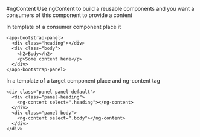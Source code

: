 #ngContent
Use ngContent to build a reusable components and you want a consumers of this component to provide a content

In template of a consumer component place it
```
<app-bootstrap-panel>
  <div class="heading"></div>
  <div class="body">
    <h2>Body</h2>
    <p>Some content here</p>
  </div>
</app-bootstrap-panel>
``` 

In a template of a target component place and ng-content tag

```
<div class="panel panel-default">
  <div class="panel-heading">
    <ng-content select=".heading"></ng-content>
  </div>
  <div class="panel-body">
    <ng-content select=".body"></ng-content>
  </div>
</div>
```
